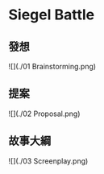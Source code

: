 # Siegel Battle


## 發想
![](./01 Brainstorming.png)

## 提案
![](./02 Proposal.png)

## 故事大綱
![](./03 Screenplay.png)
